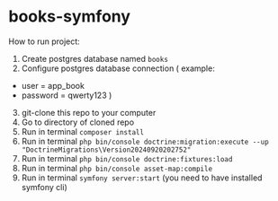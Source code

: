 # books-symfony

How to run project:

1. Create postgres database named `books`
2. Configure postgres database connection (
  example:
  - user = app_book
  - password = qwerty123
)
3. git-clone this repo to your computer
4. Go to directory of cloned repo
5. Run in terminal `composer install`
6. Run in terminal `php bin/console doctrine:migration:execute --up "DoctrineMigrations\Version20240920202752"`
7. Run in terminal `php bin/console doctrine:fixtures:load`
8. Run in terminal `php bin/console asset-map:compile`
9. Run in terminal `symfony server:start` (you need to have installed symfony cli)